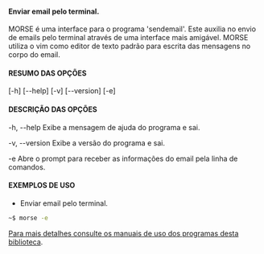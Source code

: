 #### Enviar email pelo terminal. 

MORSE é uma interface para o programa 'sendemail'. 
Este auxilia no envio de emails pelo terminal através de uma interface mais amigável.
MORSE utiliza o vim como editor de texto padrão para escrita das mensagens no corpo do email.

#### RESUMO DAS OPÇÕES

[\-h] [\-\-help] [-v] [\-\-version] [\-e]

#### DESCRIÇÃO DAS OPÇÕES

\-h, \-\-help
Exibe a mensagem de ajuda do programa e sai.

\-v, \-\-version
Exibe a versão do programa e sai.

\-e
Abre o prompt para receber as informações do email pela linha de comandos.

#### EXEMPLOS DE USO

* Enviar email pelo terminal.

```sh
~$ morse -e
```

[Para mais detalhes consulte os manuais de uso dos programas desta biblioteca](https://github.com/Dirack/Shellinclude/blob/master/manuais).